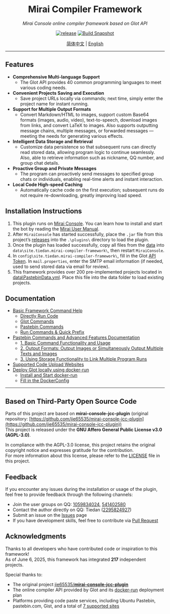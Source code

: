 <div align="center">

# Mirai Compiler Framework

_Mirai Console online compiler framework based on Glot API_

[![release](https://img.shields.io/github/v/release/tiedanGH/mirai-compiler-framework)](https://github.com/tiedanGH/mirai-compiler-framework/releases)
[![Build Snapshot](https://github.com/tiedanGH/mirai-compiler-framework/actions/workflows/build.yml/badge.svg)](https://github.com/tiedanGH/mirai-compiler-framework/actions/workflows/build.yml)

[//]: # ([![stars]&#40;https://img.shields.io/github/stars/tiedanGH/mirai-compiler-framework?style=flat&color=orange&#41;]&#40;https://github.com/tiedanGH/mirai-compiler-framework&#41;)
[//]: # ([![downloads]&#40;https://shields.io/github/downloads/tiedanGH/mirai-compiler-framework/total&#41;]&#40;https://github.com/tiedanGH/mirai-compiler-framework/releases/latest&#41;)

[简体中文](README.md) | [English](README_en.md)

</div>

---

## Features
- **Comprehensive Multi-language Support**
    + The Glot API provides 40 common programming languages to meet various coding needs.
- **Convenient Projects Saving and Execution**
    + Save project URLs locally via commands; next time, simply enter the project name for instant running.
- **Support for Multiple Output Formats**
    + Convert Markdown/HTML to images, support custom Base64 formats (images, audio, video), text-to-speech, download images from links, and convert LaTeX to images. Also supports outputting message chains, multiple messages, or forwarded messages — meeting the needs for generating various effects.
- **Intelligent Data Storage and Retrieval**
    + Customize data persistence so that subsequent runs can directly read stored data, allowing program logic to continue seamlessly. Also, able to retrieve information such as nickname, QQ number, and group chat details.
- **Proactive Group and Private Messages**
    + The program can proactively send messages to specified group chats or individuals, enabling real-time alerts and instant interaction.
- **Local Code High-speed Caching**
    + Automatically cache code on the first execution; subsequent runs do not require re-downloading, greatly improving load speed.

## Installation Instructions
1. This plugin runs on [Mirai Console](https://github.com/mamoe/mirai). You can learn how to install and start the bot by reading the [Mirai User Manual](https://docs.mirai.mamoe.net/UserManual.html).
2. After `MiraiConsole` has started successfully, place the `.jar` file from this project’s [releases](https://github.com/tiedanGH/mirai-compiler-framework/releases) into the `.\plugins\` directory to load the plugin.
3. Once the plugin has loaded successfully, copy all files from the [data](data) into `data\site.tiedan.mirai-compiler-framework\`, then restart `MiraiConsole`.
4. In `config\site.tiedan.mirai-compiler-framework\`, fill in the Glot [API Token](https://glot.io/account/token). In `mail.properties`, enter the SMTP email information (if needed, used to send stored data via email for review).
5. This framework provides over 200 pre-implemented projects located in [data\PastebinData.yml](data/PastebinData.yml). Place this file into the data folder to load existing projects.

## Documentation
- [Basic Framework Command Help](docs/en/commands_en.md)
    + [Directly Run Code](docs/en/commands_en.md#directly-run-code)
    + [Glot Commands](docs/en/commands_en.md#glot-commands)
    + [Pastebin Commands](docs/en/commands_en.md#pastebin-commands)
    + [Run Commands & Quick Prefix](docs/en/commands_en.md#run-commands--quick-prefix)
- [Pastebin Commands and Advanced Features Documentation](docs/en/pastebin_en.md)
    + [1. Basic Command Functionality and Usage](docs/en/pastebin_en.md#1-basic-functions-and-usage)
    + [2. Output Formats: Output Images or Simultaneously Output Multiple Texts and Images](docs/en/pastebin_en.md#2-output-formats)
    + [3. Using Storage Functionality to Link Multiple Program Runs](docs/en/pastebin_en.md#3-using-the-storage-feature-to-link-multiple-program-runs)
- [Supported Code Upload Websites](docs/en/commands_en.md#supported-code-upload-sites)
- [Deploy Glot locally using docker-run](docs/en/docker-run_en.md)
    + [Install and Start docker-run](docs/en/docker-run_en.md#install-and-start-docker-run)
    + [Fill in the DockerConfig](docs/en/docker-run_en.md#fill-in-the-dockerconfig)

---

## Based on Third-Party Open Source Code
Parts of this project are based on **mirai-console-jcc-plugin** (original repository: [https://github.com/jie65535/mirai-console-jcc-plugin](https://github.com/jie65535/mirai-console-jcc-plugin))  
This project is released under the **GNU Affero General Public License v3.0 (AGPL-3.0)**.

In compliance with the AGPL-3.0 license, this project retains the original copyright notice and expresses gratitude for the contribution.  
For more information about this license, please refer to the [LICENSE](LICENSE) file in this project.

## Feedback
If you encounter any issues during the installation or usage of the plugin, feel free to provide feedback through the following channels:

- Join the user groups on QQ: [1059834024](https://qun.qq.com/universal-share/share?ac=1&authKey=VjAYH7vlGCeiHxqIk36ZjC%2BXV%2BlbKDesGcQudvYTEkpa5rbqlVMZvKdvVbc25Bbh&busi_data=eyJncm91cENvZGUiOiIxMDU5ODM0MDI0IiwidG9rZW4iOiJhY1R0R2d3UzA0OE9tYmNSQ2hUeCtTcEVzdUsyOTIzQkpxeHBGN2N4eEluR2Q5ckdkYm1haUNwbFRjSGVMZUJwIiwidWluIjoiMjI5NTgyNDkyNyJ9&data=e4kR51XjrBU5G05XS909DmQ1jOpUp_zo7zjVWnIC8pLfI8fKIt7Gni7XeVnX-IcV79QINpuZQtl2_ngo-7t9AQ&svctype=4&tempid=h5_group_info), [541402580](https://qun.qq.com/universal-share/share?ac=1&authKey=swt4AA6VEU48jridDNJHTqZMmU%2BHEA%2FhtOzlVi7qm7L1bqXVkIDTqchnfxuduFX4&busi_data=eyJncm91cENvZGUiOiI1NDE0MDI1ODAiLCJ0b2tlbiI6IjVpVmMzMmRrcFVrK2EzNmllNjRBMVpSZGE1R0l3MnZ2RTBxdXRpVDluQkRUNm1IV0Y1TVFQY2UrNnk1MTkxSFYiLCJ1aW4iOiIyMjk1ODI0OTI3In0%3D&data=uUdh-8OxIvt8rOO8E51c1HVkTqh896ogmIc8ZThzQfrO3NBajKMJE3tMmVOCInC6xKkZrv6_wfQ6hmySnPWJMw&svctype=4&tempid=h5_group_info)
- Contact the author directly on QQ: Tiedan ([2295824927](https://qm.qq.com/q/hAIXBftS12))
- Submit an issue on the [Issues](https://github.com/tiedanGH/mirai-compiler-framework/issues) page
- If you have development skills, feel free to contribute via [Pull Request](https://github.com/tiedanGH/mirai-compiler-framework/pulls)

## Acknowledgments
Thanks to all developers who have contributed code or inspiration to this framework!  
As of June 6, 2025, this framework has integrated **217** independent projects.

Special thanks to:
- The original project [jie65535/**mirai-console-jcc-plugin**](https://github.com/jie65535/mirai-console-jcc-plugin/)
- The online compiler API provided by Glot and its [docker-run](https://github.com/glotcode/docker-run) deployment plan
- Platforms providing code paste services, including Ubuntu Pastebin, pastebin.com, Gist, and a total of [7 supported sites](docs/commands.md#支持上传代码的网站)
